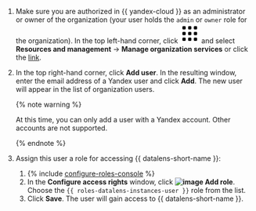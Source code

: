 1. Make sure you are authorized in {{ yandex-cloud }} as an administrator or owner of the organization (your user holds the `admin` or `owner` role for the organization). In the top left-hand corner, click ![image](../../../_assets/datalens/all-services.svg) and select **Resources and management** → **Manage organization services** or click the [link](https://org.cloud.yandex.com/users).

1. In the top right-hand corner, click **Add user**. In the resulting window, enter the email address of a Yandex user and click **Add**. The new user will appear in the list of organization users.

   {% note warning %}

   At this time, you can only add a user with a Yandex account. Other accounts are not supported.

   {% endnote %}

1. Assign this user a role for accessing {{ datalens-short-name }}:

   1. {% include [configure-roles-console](../../iam/configure-roles-console.md) %}
   1. In the **Configure access rights** window, click **![image](../../../_assets/plus-sign.svg) Add role**. Choose the `{{ roles-datalens-instances-user }}` role from the list.
   1. Click **Save**. The user will gain access to {{ datalens-short-name }}.
